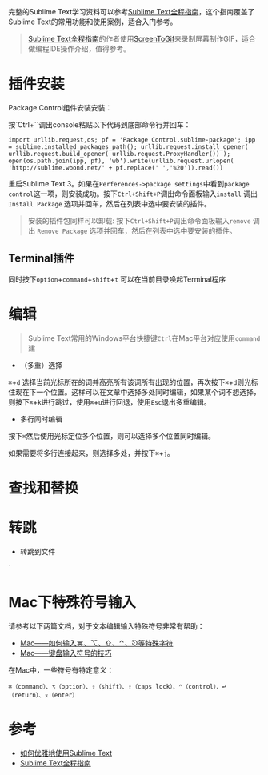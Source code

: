 完整的Sublime Text学习资料可以参考[Sublime Text全程指南](http://www.kancloud.cn/digest/sublime-text-complete-guide)，这个指南覆盖了Sublime Text的常用功能和使用案例，适合入门参考。

> [Sublime Text全程指南](http://www.kancloud.cn/digest/sublime-text-complete-guide)的作者使用[ScreenToGif](http://screentogif.codeplex.com)来录制屏幕制作GIF，适合做编程IDE操作介绍，值得参考。

# 插件安装

Package Control组件安装安装：

按`Ctrl+``调出console粘贴以下代码到底部命令行并回车：

```
import urllib.request,os; pf = 'Package Control.sublime-package'; ipp = sublime.installed_packages_path(); urllib.request.install_opener( urllib.request.build_opener( urllib.request.ProxyHandler()) ); open(os.path.join(ipp, pf), 'wb').write(urllib.request.urlopen( 'http://sublime.wbond.net/' + pf.replace(' ','%20')).read())
```

重启Sublime Text 3。如果在`Perferences->package settings`中看到`package control`这一项，则安装成功。按下`Ctrl+Shift+P`调出命令面板输入`install` 调出 `Install Package` 选项并回车，然后在列表中选中要安装的插件。

> 安装的插件包同样可以卸载: 按下`Ctrl+Shift+P`调出命令面板输入`remove` 调出 `Remove Package` 选项并回车，然后在列表中选中要安装的插件。

## Terminal插件

同时按下`option`+`command`+`shift`+`t` 可以在当前目录唤起Terminal程序

# 编辑

> Sublime Text常用的Windows平台快捷键`Ctrl`在Mac平台对应使用`command`建

* （多重）选择

`⌘`+`d` 选择当前光标所在的词并高亮所有该词所有出现的位置，再次按下`⌘`+`d`则光标住现在下一个位置。这样可以在文章中选择多处同时编辑，如果某个词不想选择，则按下`⌘`+`k`进行跳过，使用`⌘`+`u`进行回退，使用`Esc`退出多重编辑。

* 多行同时编辑

按下`⌘`然后使用光标定位多个位置，则可以选择多个位置同时编辑。

如果需要将多行连接起来，则选择多处，并按下`⌘`+`j`。

# 查找和替换

# 转跳

* 转跳到文件

`

# Mac下特殊符号输入

请参考以下两篇文档，对于文本编辑输入特殊符号非常有帮助：

* [Mac——如何输入⌘、⌥、⇧、⌃、⎋等特殊字符](http://newping.cn/447)
* [Mac——键盘输入符号的技巧](http://newping.cn/414)

在Mac中，一些符号有特定意义：

```
⌘（command）、⌥（option）、⇧（shift）、⇪（caps lock）、⌃（control）、↩（return）、⌅（enter）
```

# 参考

* [如何优雅地使用Sublime Text](http://www.cnblogs.com/jadeboy/p/5049340.html)
* [Sublime Text全程指南](http://www.kancloud.cn/digest/sublime-text-complete-guide)